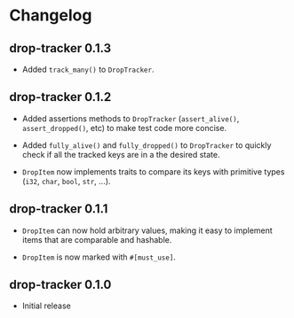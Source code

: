 # Changelog

## drop-tracker 0.1.3

* Added `track_many()` to `DropTracker`.

## drop-tracker 0.1.2

* Added assertions methods to `DropTracker` (`assert_alive()`,
  `assert_dropped()`, etc) to make test code more concise.

* Added `fully_alive()` and `fully_dropped()` to `DropTracker` to quickly check
  if all the tracked keys are in a the desired state.

* `DropItem` now implements traits to compare its keys with primitive types
  (`i32`, `char`, `bool`, `str`, ...).

## drop-tracker 0.1.1

* `DropItem` can now hold arbitrary values, making it easy to implement items
  that are comparable and hashable.

* `DropItem` is now marked with `#[must_use]`.

## drop-tracker 0.1.0

* Initial release
